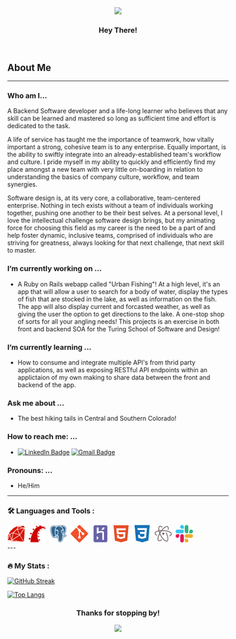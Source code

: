 <div id="header" align="center">
  <img src="https://media.giphy.com/media/QLKSt3wQqlj7a/giphy.gif" width="250"/>
</div>
<h3 align="center">
  Hey There!
</h3>

<br>

## About Me 
___
### Who am I...
A Backend Software developer and a life-long learner who believes that any skill can be learned and mastered so long as sufficient time and effort is dedicated to the task.

A life of service has taught me the importance of teamwork, how vitally important a strong, cohesive team is to any enterprise. Equally important, is the ability to swiftly integrate into an already-established team's workflow and culture. I pride myself in my ability to quickly and efficiently find my place amongst a new team with very little on-boarding in relation to understanding the basics of company culture, workflow, and team synergies. 

Software design is, at its very core, a collaborative, team-centered enterprise. Nothing in tech exists without a team of individuals working together, pushing one another to be their best selves. At a personal level, I love the intellectual challenge software design brings, but my animating force for choosing this field as my career is the need to be a part of and help foster dynamic, inclusive teams, comprised of individuals who are striving for greatness, always looking for that next challenge, that next skill to master. 

### I’m currently working on ... 
- A Ruby on Rails webapp called "Urban Fishing"! At a high level, it's an app that will allow a user to search for a body of water, display the types of fish that are stocked in the lake, as well as information on the fish. The app will also display current and forcasted weather, as well as giving the user the option to get directions to the lake. A one-stop shop of sorts for all your angling needs! This projects is an exercise in both front and backend SOA for the Turing School of Software and Design! 

### I’m currently learning ... 
- How to consume and integrate multiple API's from thrid party applications, as well as exposing RESTful API endpoints within an applictaion of my own making to share data between the front and backend of the app. 

### Ask me about ... 
- The best hiking tails in Central and Southern Colorado!

### How to reach me: ... 
- <a href="https://www.linkedin.com/in/emielke76"><img src="https://img.shields.io/badge/LinkedIn-emielke76-blue" alt="LinkedIn Badge"></a> <a href="mailto:emielke76@gmail.com"><img src="https://img.shields.io/badge/Gmail-emielke76%40gmail.com-red" alt="Gmail Badge"></a>
### Pronouns: ... 
- He/Him
---

### :hammer_and_wrench: Languages and Tools :
<div>
<img src="https://github.com/devicons/devicon/blob/master/icons/ruby/ruby-plain.svg"  title="Ruby" alt="Ruby" width="40" height="40"/>&nbsp;
  <img src="https://github.com/devicons/devicon/blob/master/icons/rails/rails-plain.svg" title="Rails" alt="Rails " width="40" height="40"/>&nbsp;
  <img src="https://github.com/devicons/devicon/blob/master/icons/postgresql/postgresql-plain.svg" title="PostgreSQL" alt="PostgreSQL" width="40" height="40"/>&nbsp;
  <img src="https://github.com/devicons/devicon/blob/master/icons/git/git-plain.svg" title="Git" alt="Git" width="40" height="40"/>&nbsp;
  <img src="https://github.com/devicons/devicon/blob/master/icons/heroku/heroku-plain.svg" title="Heroku" alt="Heroku" width="40" height="40"/>&nbsp;
  <img src="https://github.com/devicons/devicon/blob/master/icons/html5/html5-plain.svg" title="HTML5" alt="HTML5" width="40" height="40"/>&nbsp;
  <img src="https://github.com/devicons/devicon/blob/master/icons/css3/css3-plain.svg" title="CSS3" alt="CSS" width="40" height="40"/>&nbsp;
  <img src="https://github.com/devicons/devicon/blob/master/icons/atom/atom-original.svg" title="Atom" alt="Atom" width="40" height="40"/>&nbsp;
  <img src="https://github.com/devicons/devicon/blob/master/icons/slack/slack-original.svg" title="Slack" alt="Slack" width="40" height="40"/>&nbsp;
</div>
---

### :fire: My Stats :
[![GitHub Streak](http://github-readme-streak-stats.herokuapp.com?user=emielke76&theme=dark&background=000000)](https://git.io/streak-stats)

[![Top Langs](https://github-readme-stats.vercel.app/api/top-langs/?username=emielke76&layout=compact&theme=vision-friendly-dark)](https://github.com/anuraghazra/github-readme-stats)

<h3 align="center">
Thanks for stopping by!
</h3>
<div id="footer" align="center">
  <img src="https://media.giphy.com/media/NHUONhmbo448/giphy.gif" width="250"/>
</div>
